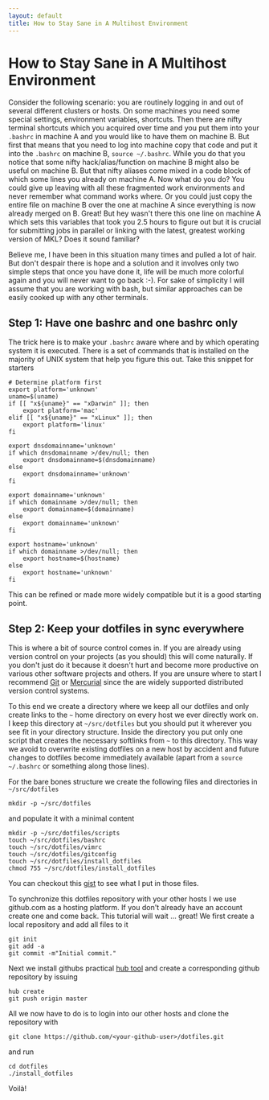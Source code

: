 ```yaml
---
layout: default
title: How to Stay Sane in A Multihost Environment
---
```



# How to Stay Sane in A Multihost Environment

Consider the following scenario: you are routinely logging in and out of several different clusters or hosts. On some machines you need some special settings, environment variables, shortcuts. Then there are nifty terminal shortcuts which you acquired over time and you put them into your `.bashrc` in machine A and you would like to have them on machine B. But first that means that you need to log into machine copy that code and put it into the `.bashrc` on machine B, `source ~/.bashrc`. While you do that you notice that some nifty hack/alias/function on machine B might also be useful on machine B. But that nifty aliases come mixed in a code block of which some lines you already on machine A.  Now what do you do? You could give up leaving with all these fragmented work environments and never remember what command works where.  Or you could just copy the entire file on machine B over the one at machine A since everything is now already merged on B. Great!  But hey wasn't there this one line on machine A which sets this variables that took you 2.5 hours to figure out but it is crucial for submitting jobs in parallel or linking with the latest, greatest working version of MKL? Does it sound familiar?

Believe me, I have been in this situation many times and pulled a lot of hair. But don't despair there is hope and a solution and it involves only two simple steps that once you have done it, life will be much more colorful again and you will never want to go back :-). For sake of simplicity I will assume that you are working with bash, but similar approaches can be easily cooked up with any other terminals.


## Step 1: Have one bashrc and one bashrc only

The trick here is to make your `.bashrc` aware where and by which operating system it is executed. There is a set of commands that is installed on the majority of UNIX system that help you figure this out. Take this snippet for starters

```
# Determine platform first
export platform='unknown'
uname=$(uname)
if [[ "x${uname}" == "xDarwin" ]]; then
    export platform='mac'
elif [[ "x${uname}" == "xLinux" ]]; then
    export platform='linux'
fi

export dnsdomainname='unknown'
if which dnsdomainname >/dev/null; then
    export dnsdomainname=$(dnsdomainname)
else
    export dnsdomainname='unknown'
fi

export domainname='unknown'
if which domainname >/dev/null; then
    export domainname=$(domainname)
else
    export domainname='unknown'
fi

export hostname='unknown'
if which domainname >/dev/null; then
    export hostname=$(hostname)
else
    export hostname='unknown'
fi
```

This can be refined or made more widely compatible but it is a good starting point.


## Step 2: Keep your dotfiles in sync everywhere

This is where a bit of source control comes in. If you are already using version control on your projects (as you should) this will come naturally. If you don't just do it because it doesn't hurt and become more productive on various other software projects and others. If you are unsure where to start I recommend [Git](https://git-scm.com/) or [Mercurial](https://www.mercurial-scm.org/) since the are widely supported distributed version control systems.

To this end we create a directory where we keep all our dotfiles and only create links to the `~` home directory on every host we ever directly work on. I keep this directory at `~/src/dotfiles` but you should put it wherever you see fit in your directory structure. Inside the directory you put only one script that creates the necessary softlinks from `~` to this directory. This way we avoid to overwrite existing dotfiles on a new host by accident and future changes to dotfiles become immediately available (apart from a  `source ~/.bashrc` or something along those lines).

For the bare bones structure we create the following files and directories in `~/src/dotfiles`

```
mkdir -p ~/src/dotfiles
```

and populate it with a minimal content

```
mkdir -p ~/src/dotfiles/scripts
touch ~/src/dotfiles/bashrc
touch ~/src/dotfiles/vimrc
touch ~/src/dotfiles/gitconfig
touch ~/src/dotfiles/install_dotfiles
chmod 755 ~/src/dotfiles/install_dotfiles
```

You can checkout this [gist](https://gist.github.com/4a5f34aaca066bb8469be26f36c7edb3) to see what I put in those files.

To synchronize this dotfiles repository with your other hosts I we use github.com as a hosting platform. If you don't already
have an account create one and come back. This tutorial will wait ... great! We first create a local repository and add all files
to it

```
git init
git add -a
git commit -m"Initial commit."
```

Next we install githubs practical [hub tool](https://github.com/github/hub) and create a corresponding github repository by issuing

```
hub create
git push origin master
```


All we now have to do is to login into our other hosts and clone the repository with

```
git clone https://github.com/<your-github-user>/dotfiles.git
```

and run

```
cd dotfiles
./install_dotfiles
```

Voilà!
